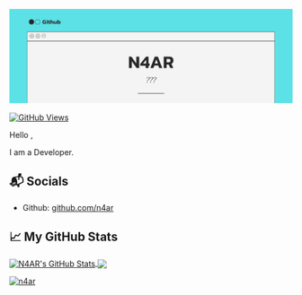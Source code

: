 [![N4AR](https://raw.githubusercontent.com/n4ar/n4ar.github.io/main/src.png)][1]

[![GitHub Views](https://komarev.com/ghpvc/?username=n4ar&color=FAC151)][5]

Hello ,

I am a Developer.

## 📬 Socials

- Github: [github.com/n4ar][3]

## &#x1f4c8; My GitHub Stats

<a href="https://github.com/N4AR">
  <img align="center" src="https://github-readme-stats.vercel.app/api?username=n4ar&theme=github_dark" alt="N4AR's GitHub Stats" height="230"/>
</a>

<a href="https://github.com/N4AR">
  <img align="center" src="https://github-readme-stats.vercel.app/api/top-langs/?username=n4ar&theme=github_dark" height="230"/>
</a>

<p align="left"> <a href="https://github.com/ryo-ma/github-profile-trophy"><img src="https://github-profile-trophy.vercel.app/?username=n4ar" alt="n4ar" /></a> </p>

[1]: https://github.com/N4AR
[3]: https://github.com/N4AR
[4]: https://www.youtube.com/
[5]: https://github.com/N4AR/
